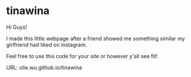 # tinawina
Hi Guys!

I made this little webpage after a friend showed me something similar my girlfriend had liked on instagram. 

Feel free to use this code for your site or however y'all see fit! 

URL: olie.wu.github.io/tinawina
